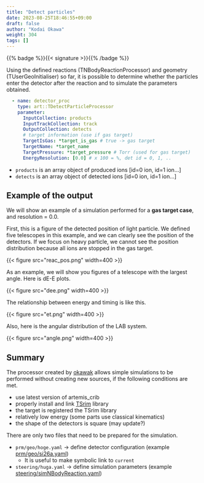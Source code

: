 ```yaml
---
title: "Detect particles"
date: 2023-08-25T18:46:55+09:00
draft: false
author: "Kodai Okawa"
weight: 304
tags: []
---
```


{{% badge %}}{{< signature >}}{{% /badge %}}

Using the defined reactions (TNBodyReactionProcessor) and geometry (TUserGeoInitialiser) so far,
it is possible to determine whether the particles enter the detector after the reaction and to simulate the parameters obtained.

```yaml { wrap="false" }
  - name: detector_proc
    type: art::TDetectParticleProcessor
    parameter:
      InputCollection: products
      InputTrackCollection: track
      OutputCollection: detects
      # target information (use if gas target)
      TargetIsGas: *target_is_gas # true -> gas target
      TargetName: *target_name
      TargetPressure: *target_pressure # Torr (used for gas target)
      EnergyResolution: [0.0] # x 100 = %, det id = 0, 1, ..
```

- `products` is an array object of produced ions [id=0 ion, id=1 ion...]
- `detects` is an array object of detected ions [id=0 ion, id=1 ion...]

## Example of the output

We will show an example of a simulation performed for a **gas target case**, and resolution = 0.0.

First, this is a figure of the detected position of light particle.
We defined five telescopes in this example, and we can clearly see the position of the detectors.
If we focus on heavy particle, we cannot see the position distribution because all ions are stopped in the gas target.

{{< figure src="reac_pos.png" width=400 >}}

As an example, we will show you figures of a telescope with the largest angle.
Here is dE-E plots.

{{< figure src="dee.png" width=400 >}}

The relationship between energy and timing is like this.

{{< figure src="et.png" width=400 >}}

Also, here is the angular distribution of the LAB system.

{{< figure src="angle.png" width=400 >}}

## Summary

The processor created by [okawak](https://github.com/okawak) allows simple simulations to be performed without creating new sources,
if the following conditions are met.

- use latest version of artemis_crib
- properly install and link [TSrim](https://www.cns.s.u-tokyo.ac.jp/gitlab/hayakawa/tsrim) library
- the target is registered the TSrim library
- relatively low energy (some parts use classical kinematics)
- the shape of the detectors is square (may update?)

There are only two files that need to be prepared for the simulation.

- `prm/geo/hoge.yaml` -> define detector configuration (example [prm/geo/si26a.yaml](https://github.com/okawak/artemis_crib/blob/main/prm/geo/si26a.yaml))
  - It is useful to make symbolic link to `current`
- `steering/huga.yaml` -> define simulation parameters (example [steering/simNBodyReaction.yaml](https://github.com/okawak/artemis_crib/blob/main/steering/simNBodyReaction.yaml))
